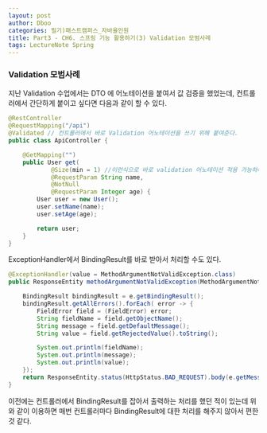 ```yaml
---
layout: post
author: Dboo
categories: 필기)패스트캠퍼스_자바올인원
title: Part3 - CH6. 스프링 기능 활용하기(3) Validation 모범사례
tags: LectureNote Spring
---
```


### Validation 모범사례

지난 Validation 수업에서는 DTO 에 어노테이션을 붙여서 값 검증을 했었는데, 컨트롤러에서 간단하게 붙이고
싶다면 다음과 같이 할 수 있다.

~~~java
@RestController
@RequestMapping("/api")
@Validated // 컨트롤러에서 바로 Validation 어노테이션을 쓰기 위해 붙여준다.
public class ApiController {

    @GetMapping("")
    public User get(
            @Size(min = 1) //이런식으로 바로 validation 어노테이션 적용 가능하다.
            @RequestParam String name,
            @NotNull
            @RequestParam Integer age) {
        User user = new User();
        user.setName(name);
        user.setAge(age);

        return user;
    }
}
~~~

ExceptionHandler에서 BindingResult를 바로 받아서 처리할 수도 있다.

~~~java
@ExceptionHandler(value = MethodArgumentNotValidException.class)
public ResponseEntity methodArgumentNotValidException(MethodArgumentNotValidException e){

    BindingResult bindingResult = e.getBindingResult();
    bindingResult.getAllErrors().forEach( error -> {
        FieldError field = (FieldError) error;
        String fieldName = field.getObjectName();
        String message = field.getDefaultMessage();
        String value = field.getRejectedValue().toString();

        System.out.println(fieldName);
        System.out.println(message);
        System.out.println(value);
    });
    return ResponseEntity.status(HttpStatus.BAD_REQUEST).body(e.getMessage());
}
~~~

이전에는 컨트롤러에서 BindingResult를 잡아서 출력하는 처리를 했던 적이 있는데 위와 같이 이용하면 매번
컨트롤러마다 BindingResult에 대한 처리를 해주지 않아서 편한 것 같다.
